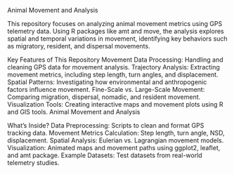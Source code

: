 Animal Movement and Analysis

This repository focuses on analyzing animal movement metrics using GPS telemetry data. Using R packages like amt and move, the analysis explores spatial and temporal variations in movement, identifying key behaviors such as migratory, resident, and dispersal movements.

Key Features of This Repository Movement Data Processing: Handling and cleaning GPS data for movement analysis. Trajectory Analysis: Extracting movement metrics, including step length, turn angles, and displacement. Spatial Patterns: Investigating how environmental and anthropogenic factors influence movement. Fine-Scale vs. Large-Scale Movement: Comparing migration, dispersal, nomadic, and resident movement. Visualization Tools: Creating interactive maps and movement plots using R and GIS tools.
Animal Movement and Analysis

What’s Inside? Data Preprocessing: Scripts to clean and format GPS tracking data. Movement Metrics Calculation: Step length, turn angle, NSD, displacement. Spatial Analysis: Eulerian vs. Lagrangian movement models. Visualization: Animated maps and movement paths using ggplot2, leaflet, and amt package. Example Datasets: Test datasets from real-world telemetry studies.
